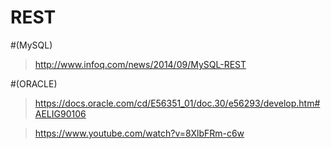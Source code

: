 # REST

#(MySQL)

>http://www.infoq.com/news/2014/09/MySQL-REST 

#(ORACLE)

>https://docs.oracle.com/cd/E56351_01/doc.30/e56293/develop.htm#AELIG90106 

>https://www.youtube.com/watch?v=8XlbFRm-c6w
